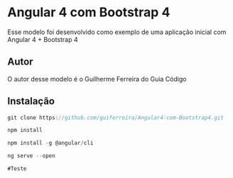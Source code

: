 # Angular 4 com Bootstrap 4

Esse modelo foi desenvolvido como exemplo de uma aplicação inicial com Angular 4 + Bootstrap 4

## Autor

O autor desse modelo é o Guilherme Ferreira do Guia Código

## Instalação

```js
git clone https://github.com/guiferreira/Angular4-com-Bootstrap4.git

npm install

npm install -g @angular/cli

ng serve --open

#Teste

```
